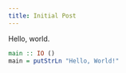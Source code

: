 ```yaml
---
title: Initial Post
---
```


Hello, world.

```hs
main :: IO ()
main = putStrLn "Hello, World!"
```
